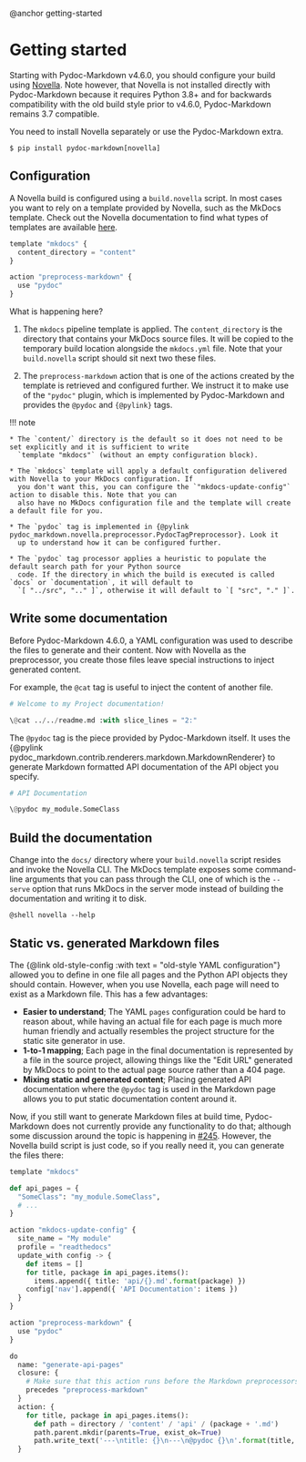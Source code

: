 @anchor getting-started
# Getting started

  [Novella]: https://niklasrosenstein.github.io/novella/

Starting with Pydoc-Markdown v4.6.0, you should configure your build using [Novella]. Note however, that Novella
is not installed directly with Pydoc-Markdown because it requires Python 3.8+ and for backwards compatibility with
the old build style prior to v4.6.0, Pydoc-Markdown remains 3.7 compatible.

You need to install Novella separately or use the Pydoc-Markdown extra.

    $ pip install pydoc-markdown[novella]

## Configuration

A Novella build is configured using a `build.novella` script. In most cases you want to rely on a template provided
by Novella, such as the MkDocs template. Check out the Novella documentation to find what types of templates
are available [here](https://niklasrosenstein.github.io/novella/components/templates_/).

```py title="docs/build.novella"
template "mkdocs" {
  content_directory = "content"
}

action "preprocess-markdown" {
  use "pydoc"
}
```

What is happening here?

1. The `mkdocs` pipeline template is applied. The `content_directory` is the directory that contains your MkDocs
   source files. It will be copied to the temporary build location alongside the `mkdocs.yml` file. Note that your
   `build.novella` script should sit next two these files.

2. The `preprocess-markdown` action that is one of the actions created by the template is retrieved and configured
   further. We instruct it to make use of the `"pydoc"` plugin, which is implemented by Pydoc-Markdown and provides
   the `@pydoc` and `{@pylink}` tags.

!!! note

    * The `content/` directory is the default so it does not need to be set explicitly and it is sufficient to write
      `template "mkdocs"` (without an empty configuration block).
    
    * The `mkdocs` template will apply a default configuration delivered with Novella to your MkDocs configuration. If
      you don't want this, you can configure the `"mkdocs-update-config"` action to disable this. Note that you can
      also have no MkDocs configuration file and the template will create a default file for you.
    
    * The `pydoc` tag is implemented in {@pylink pydoc_markdown.novella.preprocessor.PydocTagPreprocessor}. Look it
      up to understand how it can be configured further.

    * The `pydoc` tag processor applies a heuristic to populate the default search path for your Python source
      code. If the directory in which the build is executed is called `docs` or `documentation`, it will default to
      `[ "../src", ".." ]`, otherwise it will default to `[ "src", "." ]`.

## Write some documentation

Before Pydoc-Markdown 4.6.0, a YAML configuration was used to describe the files to generate and their content. Now
with Novella as the preprocessor, you create those files leave special instructions to inject generated content.

For example, the `@cat` tag is useful to inject the content of another file.

```py title="docs/content/index.md"
# Welcome to my Project documentation!

\@cat ../../readme.md :with slice_lines = "2:"
```

The `@pydoc` tag is the piece provided by Pydoc-Markdown itself. It uses the {@pylink
pydoc_markdown.contrib.renderers.markdown.MarkdownRenderer} to generate Markdown formatted API documentation of
the API object you specify.

```py title="docs/content/api.md"
# API Documentation

\@pydoc my_module.SomeClass
```

## Build the documentation

Change into the `docs/` directory where your `build.novella` script resides and invoke the Novella CLI. The MkDocs
template exposes some command-line arguments that you can pass through the CLI, one of which is the `--serve` option
that runs MkDocs in the server mode instead of building the documentation and writing it to disk.

``` title="$ novella --help"
@shell novella --help
```

## Static vs. generated Markdown files

The {@link old-style-config :with text = "old-style YAML configuration"} allowed you to define in one file all pages
and the Python API objects they should contain. However, when you use Novella, each page will need to exist as a
Markdown file. This has a few advantages:

* __Easier to understand__; The YAML `pages` configuration could be hard to reason about, while having an actual
  file for each page is much more human friendly and actually resembles the project structure for the static site
  generator in use.
* __1-to-1 mapping__; Each page in the final documentation is represented by a file in the source project, allowing
  things like the "Edit URL" generated by MkDocs to point to the actual page source rather than a 404 page.
* __Mixing static and generated content__; Placing generated API documentation where the `@pydoc` tag is used in the
  Markdown page allows you to put static documentation content around it.

Now, if you still want to generate Markdown files at build time, Pydoc-Markdown does not currently provide any
functionality to do that; although some discussion around the topic is happening in [#245][]. However, the Novella
build script is just code, so if you really need it, you can generate the files there:

  [#245]: https://github.com/NiklasRosenstein/pydoc-markdown/discussions/254

```py title="docs/build.novella"
template "mkdocs"

def api_pages = {
  "SomeClass": "my_module.SomeClass",
  # ...
}

action "mkdocs-update-config" {
  site_name = "My module"
  profile = "readthedocs"
  update_with config -> {
    def items = []
    for title, package in api_pages.items():
      items.append({ title: 'api/{}.md'.format(package) })
    config['nav'].append({ 'API Documentation': items })
  }
}

action "preprocess-markdown" {
  use "pydoc"
}

do
  name: "generate-api-pages"
  closure: {
    # Make sure that this action runs before the Markdown preprocessors.
    precedes "preprocess-markdown"
  }
  action: {
    for title, package in api_pages.items():
      def path = directory / 'content' / 'api' / (package + '.md')
      path.parent.mkdir(parents=True, exist_ok=True)
      path.write_text('---\ntitle: {}\n---\n@pydoc {}\n'.format(title, package))
  }
```
